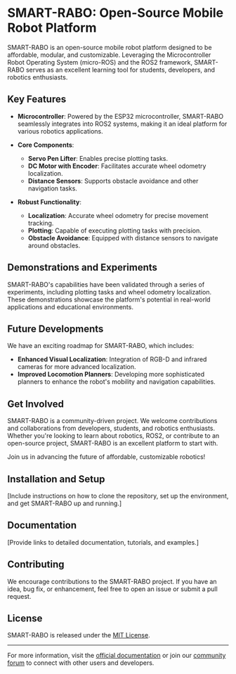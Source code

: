 # SMART-RABO: Open-Source Mobile Robot Platform

SMART-RABO is an open-source mobile robot platform designed to be affordable, modular, and customizable. Leveraging the Microcontroller Robot Operating System (micro-ROS) and the ROS2 framework, SMART-RABO serves as an excellent learning tool for students, developers, and robotics enthusiasts. 

## **Key Features**

- **Microcontroller**: Powered by the ESP32 microcontroller, SMART-RABO seamlessly integrates into ROS2 systems, making it an ideal platform for various robotics applications.
  
- **Core Components**:
  - **Servo Pen Lifter**: Enables precise plotting tasks.
  - **DC Motor with Encoder**: Facilitates accurate wheel odometry localization.
  - **Distance Sensors**: Supports obstacle avoidance and other navigation tasks.

- **Robust Functionality**:
  - **Localization**: Accurate wheel odometry for precise movement tracking.
  - **Plotting**: Capable of executing plotting tasks with precision.
  - **Obstacle Avoidance**: Equipped with distance sensors to navigate around obstacles.

## **Demonstrations and Experiments**

SMART-RABO's capabilities have been validated through a series of experiments, including plotting tasks and wheel odometry localization. These demonstrations showcase the platform's potential in real-world applications and educational environments.

## **Future Developments**

We have an exciting roadmap for SMART-RABO, which includes:
- **Enhanced Visual Localization**: Integration of RGB-D and infrared cameras for more advanced localization.
- **Improved Locomotion Planners**: Developing more sophisticated planners to enhance the robot's mobility and navigation capabilities.

## **Get Involved**

SMART-RABO is a community-driven project. We welcome contributions and collaborations from developers, students, and robotics enthusiasts. Whether you're looking to learn about robotics, ROS2, or contribute to an open-source project, SMART-RABO is an excellent platform to start with.

Join us in advancing the future of affordable, customizable robotics!

## **Installation and Setup**

[Include instructions on how to clone the repository, set up the environment, and get SMART-RABO up and running.]

## **Documentation**

[Provide links to detailed documentation, tutorials, and examples.]

## **Contributing**

We encourage contributions to the SMART-RABO project. If you have an idea, bug fix, or enhancement, feel free to open an issue or submit a pull request.

## **License**

SMART-RABO is released under the [MIT License](LICENSE). 

---

For more information, visit the [official documentation](link-to-docs) or join our [community forum](link-to-forum) to connect with other users and developers.
